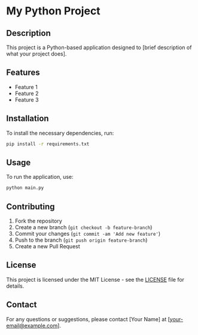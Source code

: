 # My Python Project

## Description
This project is a Python-based application designed to [brief description of what your project does].

## Features
- Feature 1
- Feature 2
- Feature 3

## Installation
To install the necessary dependencies, run:
```bash
pip install -r requirements.txt
```

## Usage
To run the application, use:
```bash
python main.py
```

## Contributing
1. Fork the repository
2. Create a new branch (`git checkout -b feature-branch`)
3. Commit your changes (`git commit -am 'Add new feature'`)
4. Push to the branch (`git push origin feature-branch`)
5. Create a new Pull Request

## License
This project is licensed under the MIT License - see the [LICENSE](LICENSE) file for details.

## Contact
For any questions or suggestions, please contact [Your Name] at [your-email@example.com].